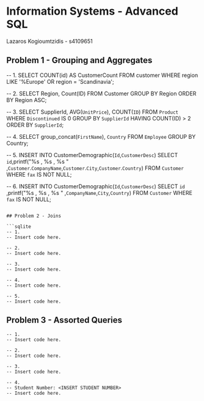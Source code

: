# Information Systems - Advanced SQL


Lazaros Kogioumtzidis - s4109651


## Problem 1 - Grouping and Aggregates

-- 1.
SELECT COUNT(id) AS CustomerCount 
FROM customer 
WHERE region LIKE '%Europe' OR region = 'Scandinavia';

-- 2.
SELECT Region, Count(ID)
FROM Customer
GROUP BY Region
ORDER BY Region ASC;

-- 3.
SELECT SupplierId, AVG(`UnitPrice`), COUNT(`ID`)
FROM `Product`
WHERE `Discontinued` IS 0
GROUP BY `SupplierId`
HAVING COUNT(ID) > 2
ORDER BY `SupplierId`;

-- 4.
SELECT group_concat(`FirstName`), `Country`
FROM `Employee`
GROUP BY Country;


-- 5.
INSERT INTO CustomerDemographic(`Id`,`CustomerDesc`) SELECT `id`,printf("%s , %s , %s " ,`Customer`.`CompanyName`,`Customer`.`City`,`Customer`.`Country`)
FROM `Customer`
WHERE `fax` IS NOT NULL;


-- 6.
INSERT INTO CustomerDemographic(`Id`,`CustomerDesc`)
SELECT `id` ,printf("%s , %s , %s " ,`CompanyName`,`City`,`Country`)
FROM `Customer`
WHERE `fax` IS NOT NULL;

```

## Problem 2 - Joins

```sqlite
-- 1.
-- Insert code here.

-- 2.
-- Insert code here.

-- 3.
-- Insert code here.

-- 4.
-- Insert code here.

-- 5.
-- Insert code here.
```



## Problem 3 - Assorted Queries

```sqlite
-- 1.
-- Insert code here.

-- 2.
-- Insert code here.

-- 3.
-- Insert code here.

-- 4.
-- Student Number: <INSERT STUDENT NUMBER>
-- Insert code here.
```


